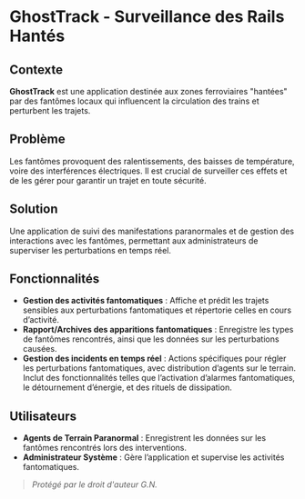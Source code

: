 # GhostTrack - Surveillance des Rails Hantés

## Contexte
**GhostTrack** est une application destinée aux zones ferroviaires "hantées" par des fantômes locaux qui influencent la circulation des trains et perturbent les trajets.

## Problème
Les fantômes provoquent des ralentissements, des baisses de température, voire des interférences électriques. Il est crucial de surveiller ces effets et de les gérer pour garantir un trajet en toute sécurité.

## Solution
Une application de suivi des manifestations paranormales et de gestion des interactions avec les fantômes, permettant aux administrateurs de superviser les perturbations en temps réel.

## Fonctionnalités
- **Gestion des activités fantomatiques** : Affiche et prédit les trajets sensibles aux perturbations fantomatiques et répertorie celles en cours d’activité.
- **Rapport/Archives des apparitions fantomatiques** : Enregistre les types de fantômes rencontrés, ainsi que les données sur les perturbations causées.
- **Gestion des incidents en temps réel** : Actions spécifiques pour régler les perturbations fantomatiques, avec distribution d’agents sur le terrain. Inclut des fonctionnalités telles que l’activation d’alarmes fantomatiques, le détournement d’énergie, et des rituels de dissipation.

## Utilisateurs
- **Agents de Terrain Paranormal** : Enregistrent les données sur les fantômes rencontrés lors des interventions.
- **Administrateur Système** : Gère l’application et supervise les activités fantomatiques.

> *Protégé par le droit d'auteur G.N.*

